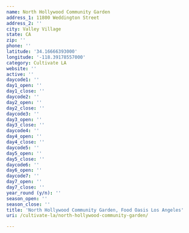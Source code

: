 ```yaml
---
name: North Hollywood Community Garden
address_1: 11800 Weddington Street
address_2: ''
city: Valley Village
state: CA
zip: ''
phone: ''
latitude: '34.16666393000'
longitude: '-118.39178557000'
category: Cultivate LA
website: ''
active: ''
daycode1: ''
day1_open: ''
day1_close: ''
daycode2: ''
day2_open: ''
day2_close: ''
daycode3: ''
day3_open: ''
day3_close: ''
daycode4: ''
day4_open: ''
day4_close: ''
daycode5: ''
day5_open: ''
day5_close: ''
daycode6: ''
day6_open: ''
daycode7: ''
day7_open: ''
day7_close: ''
year_round (y/n): ''
season_open: ''
season_close: ''
title: 'North Hollywood Community Garden, Food Oasis Los Angeles'
uri: /cultivate-la/north-hollywood-community-garden/

---
```

